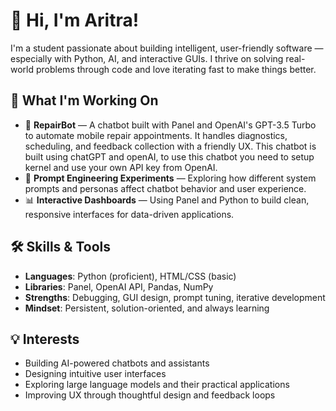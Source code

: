 # 👋 Hi, I'm Aritra!

I'm a student passionate about building intelligent, user-friendly software — especially with Python, AI, and interactive GUIs. I thrive on solving real-world problems through code and love iterating fast to make things better.

## 🚀 What I'm Working On

- 🤖 **RepairBot** — A chatbot built with Panel and OpenAI's GPT-3.5 Turbo to automate mobile repair appointments. It handles diagnostics, scheduling, and feedback collection with a friendly UX.  This chatbot is built using chatGPT and openAI, to use this chatbot you need to setup kernel and use your own API key from OpenAI.
- 🧠 **Prompt Engineering Experiments** — Exploring how different system prompts and personas affect chatbot behavior and user experience.
- 📊 **Interactive Dashboards** — Using Panel and Python to build clean, responsive interfaces for data-driven applications.

## 🛠️ Skills & Tools

- **Languages**: Python (proficient), HTML/CSS (basic)
- **Libraries**: Panel, OpenAI API, Pandas, NumPy
- **Strengths**: Debugging, GUI design, prompt tuning, iterative development
- **Mindset**: Persistent, solution-oriented, and always learning

## 💡 Interests

- Building AI-powered chatbots and assistants
- Designing intuitive user interfaces
- Exploring large language models and their practical applications
- Improving UX through thoughtful design and feedback loops

